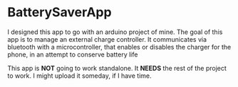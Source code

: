 # BatterySaverApp

I designed this app to go with an arduino project of mine. The goal of this app is to manage an external charge controller.
It communicates via bluetooth with a microcontroller, that enables or disables the charger for the phone, in an attempt to conserve battery life

This app is **NOT** going to work standalone. It **NEEDS** the rest of the project to work. I might upload it someday, if I have time.
